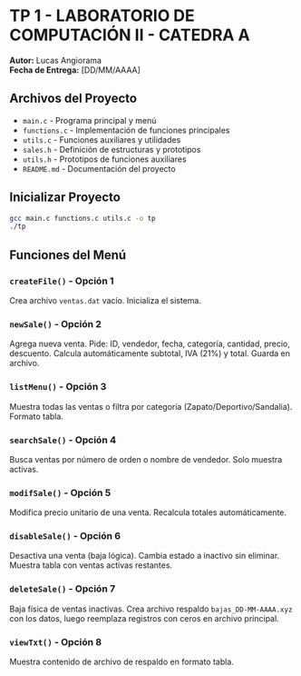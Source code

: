 # TP 1 - LABORATORIO DE COMPUTACIÓN II - CATEDRA A

**Autor:** Lucas Angiorama  
**Fecha de Entrega:** [DD/MM/AAAA]

## Archivos del Proyecto

- `main.c` - Programa principal y menú
- `functions.c` - Implementación de funciones principales
- `utils.c` - Funciones auxiliares y utilidades
- `sales.h` - Definición de estructuras y prototipos
- `utils.h` - Prototipos de funciones auxiliares
- `README.md` - Documentación del proyecto

## Inicializar Proyecto

```bash
gcc main.c functions.c utils.c -o tp
./tp
```

## Funciones del Menú

### `createFile()` - Opción 1
Crea archivo `ventas.dat` vacío. Inicializa el sistema.

### `newSale()` - Opción 2
Agrega nueva venta. Pide: ID, vendedor, fecha, categoría, cantidad, precio, descuento. Calcula automáticamente subtotal, IVA (21%) y total. Guarda en archivo.

### `listMenu()` - Opción 3
Muestra todas las ventas o filtra por categoría (Zapato/Deportivo/Sandalia). Formato tabla.

### `searchSale()` - Opción 4
Busca ventas por número de orden o nombre de vendedor. Solo muestra activas.

### `modifSale()` - Opción 5
Modifica precio unitario de una venta. Recalcula totales automáticamente.

### `disableSale()` - Opción 6
Desactiva una venta (baja lógica). Cambia estado a inactivo sin eliminar. Muestra tabla con ventas activas restantes.

### `deleteSale()` - Opción 7
Baja física de ventas inactivas. Crea archivo respaldo `bajas_DD-MM-AAAA.xyz` con los datos, luego reemplaza registros con ceros en archivo principal.

### `viewTxt()` - Opción 8
Muestra contenido de archivo de respaldo en formato tabla.